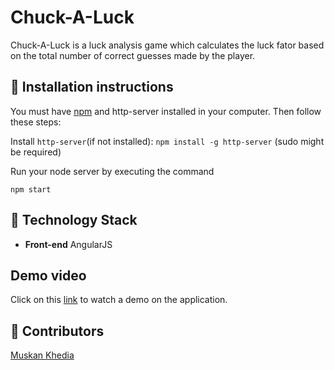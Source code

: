 # Chuck-A-Luck

Chuck-A-Luck is a luck analysis game which calculates the luck fator based on the total number of correct guesses made by the player.

## :minidisc: Installation instructions
You must have [npm](https://www.npmjs.com/) and http-server installed in your computer. Then follow these steps:

Install `http-server`(if not installed):
`npm install -g http-server` (sudo might be required)

Run your node server by executing the command
```
npm start
```

## :wrench: Technology Stack
* **Front-end** AngularJS

## Demo video
Click on this [link](https://drive.google.com/file/d/1nQt_zhbrEshuPS6TShWQj6jrzjnohlIQ/view) to watch a demo on the application.

## :gem: Contributors
[Muskan Khedia](https://github.com/muskankhedia)
